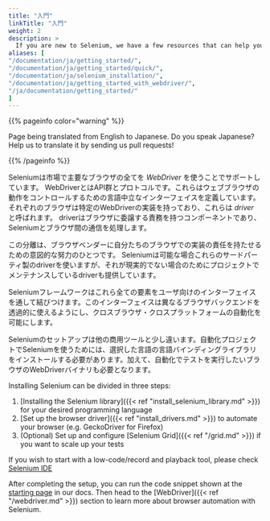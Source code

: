 ```yaml
---
title: "入門"
linkTitle: "入門"
weight: 2
description: >
  If you are new to Selenium, we have a few resources that can help you get up to speed right away.
aliases: [
"/documentation/ja/getting_started/", 
"/documentation/ja/getting_started/quick/",
"/documentation/ja/selenium_installation/",
"/documentation/ja/getting_started_with_webdriver/",
"/ja/documentation/getting_started/"
]
---
```


{{% pageinfo color="warning" %}}
<p class="lead">
   <i class="fas fa-language display-4"></i> 
   Page being translated from 
   English to Japanese. Do you speak Japanese? Help us to translate
   it by sending us pull requests!
</p>
{{% /pageinfo %}}

Seleniumは市場で主要なブラウザの全てを _WebDriver_ を使うことでサポートしています。
WebDriverとはAPI群とプロトコルです。これらはウェブブラウザの動作をコントロールするための言語中立なインターフェイスを定義しています。
それぞれのブラウザは特定のWebDriverの実装を持っており、これらは *driver* と呼ばれます。
driverはブラウザに委譲する責務を持つコンポーネントであり、Seleniumとブラウザ間の通信を処理します。

この分離は、ブラウザベンダーに自分たちのブラウザでの実装の責任を持たせるための意図的な努力のひとつです。
Seleniumは可能な場合これらのサードパーティ製のdriverを使いますが、それが現実的でない場合のためにプロジェクトでメンテナンスしているdriverも提供しています。

Seleniumフレームワークはこれら全ての要素をユーザ向けのインターフェイスを通して結びつけます。このインターフェイスは異なるブラウザバックエンドを透過的に使えるようにし、クロスブラウザ・クロスプラットフォームの自動化を可能にします。

Seleniumのセットアップは他の商用ツールと少し違います。自動化プロジェクトでSeleniumを使うためには、選択した言語の言語バインディングライブラリをインストールする必要があります。加えて、自動化でテストを実行したいブラウザのWebDriverバイナリも必要となります。

Installing Selenium can be divided in three steps:

1. [Installing the Selenium library]({{< ref "install_selenium_library.md" >}}) for your desired programming language
2. [Set up the browser driver]({{< ref "install_drivers.md" >}}) to automate your browser (e.g. GeckoDriver for Firefox)
3. (Optional) Set up and configure [Selenium Grid]({{< ref "/grid.md" >}}) if you want to scale up your tests

If you wish to start with a low-code/record and playback tool, please check 
[Selenium IDE](https://selenium.dev/selenium-ide)

After completing the setup, you can run the code snippet shown at the 
[starting page](/ja/documentation) in our docs. Then head to the 
[WebDriver]({{< ref "/webdriver.md" >}}) section to learn more about
browser automation with Selenium.
